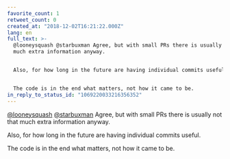 ```yaml
---
favorite_count: 1
retweet_count: 0
created_at: "2018-12-02T16:21:22.000Z"
lang: en
full_text: >-
  @looneysquash @starbuxman Agree, but with small PRs there is usually not that
  much extra information anyway.


  Also, for how long in the future are having individual commits useful.


  The code is in the end what matters, not how it came to be.
in_reply_to_status_id: "1069220033216356352"
---
```


[@looneysquash](https://twitter.com/looneysquash)
[@starbuxman](https://twitter.com/starbuxman) Agree, but with small PRs there is
usually not that much extra information anyway.

Also, for how long in the future are having individual commits useful.

The code is in the end what matters, not how it came to be.
